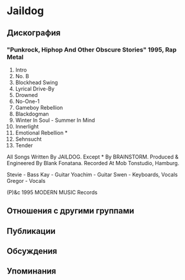 # Jaildog



## Дискография

### "Punkrock, Hiphop And Other Obscure Stories" 1995, Rap Metal

1.  Intro
2.  No. B
3.  Blockhead Swing
4.  Lyrical Drive-By
5.  Drowned
6.  No-One-1
7.  Gameboy Rebellion
8.  Blackdogman
9.  Winter In Soul - Summer In Mind
10.  Innerlight
11.  Emotional Rebellion *
12.  Sehnsucht
13.  Tender

All Songs Written By JAILDOG.
Except * By BRAINSTORM.
Produced & Engineered By Blank Fonatana.
Recorded At Mob Tonstudio, Hamburg.

Stevie - Bass
Kay - Guitar
Yoachim - Guitar
Swen - Keyboards, Vocals
Gregor - Vocals

(P)&c 1995 MODERN MUSIC Records


## Отношения с другими группами


## Публикации


## Обсуждения


## Упоминания

